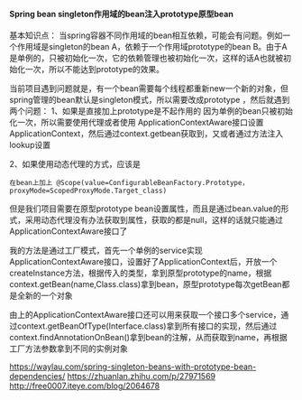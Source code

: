 #### Spring bean singleton作用域的bean注入prototype原型bean
基本知识点：
当spring容器不同作用域的bean相互依赖，可能会有问题。例如一个作用域是singleton的bean A，依赖于一个作用域prototype的bean B。由于A是单例的，只被初始化一次，它的依赖管理也被初始化一次，这样的话A也就被初始化一次，所以不能达到prototype的效果。


当前项目遇到问题就是，有一个bean需要每个线程都重新new一个新的对象，但spring管理的bean默认是singleton模式，所以需要改成prototype ，然后就遇到两个问题：
1、如果是直接加上prototype是不起作用的
因为单例的bean只被初始化一次，所以需要使用代理或者使用 ApplicationContextAware接口设置ApplicationContext，然后通过context.getbean获取到，又或者通过方法注入 lookup设置

2、如果使用动态代理的方式，应该是
```language
在bean上加上 @Scope(value=ConfigurableBeanFactory.Prototype，proxyMode=ScopedProxyMode.Target_class)
```

但是我们项目需要在原型prototype bean设置属性，而且是通过bean.value的形式，采用动态代理没有办法获取到属性，获取的都是null，这样的话就只能通过ApplicationContextAware接口了

我的方法是通过工厂模式，首先一个单例的service实现ApplicationContextAware接口，设置好了ApplicationContext后，开放一个createInstance方法，根据传入的类型，拿到原型prototype的name，根据context.getBean(name,Class.class)拿到bean，原型prototype每次getBean都是全新的一个对象

由上的ApplicationContextAware接口还可以用来获取一个接口多个service，通过context.getBeanOfType(Interface.class)拿到所有接口的实现，然后通过 context.findAnnotationOnBean()拿到bean的注解，从而获取到name，再根据工厂方法参数拿到不同的实例对象

https://waylau.com/spring-singleton-beans-with-prototype-bean-dependencies/
https://zhuanlan.zhihu.com/p/27971569
http://free0007.iteye.com/blog/2064678
